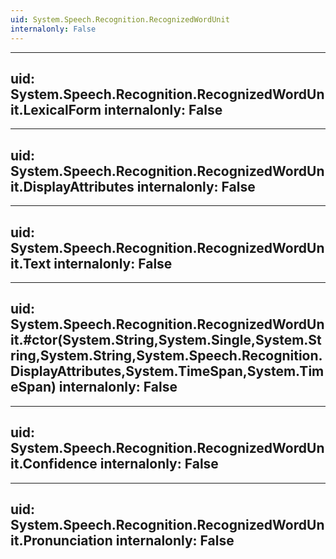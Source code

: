 ```yaml
---
uid: System.Speech.Recognition.RecognizedWordUnit
internalonly: False
---
```


---
uid: System.Speech.Recognition.RecognizedWordUnit.LexicalForm
internalonly: False
---

---
uid: System.Speech.Recognition.RecognizedWordUnit.DisplayAttributes
internalonly: False
---

---
uid: System.Speech.Recognition.RecognizedWordUnit.Text
internalonly: False
---

---
uid: System.Speech.Recognition.RecognizedWordUnit.#ctor(System.String,System.Single,System.String,System.String,System.Speech.Recognition.DisplayAttributes,System.TimeSpan,System.TimeSpan)
internalonly: False
---

---
uid: System.Speech.Recognition.RecognizedWordUnit.Confidence
internalonly: False
---

---
uid: System.Speech.Recognition.RecognizedWordUnit.Pronunciation
internalonly: False
---
